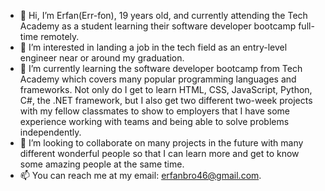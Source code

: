 - 👋 Hi, I’m Erfan(Err-fon), 19 years old, and currently attending the Tech Academy as a student learning their software developer bootcamp full-time remotely.
- 👀 I’m interested in landing a job in the tech field as an entry-level engineer near or around my graduation.
- 🌱 I’m currently learning the software developer bootcamp from Tech Academy which covers many popular programming languages and frameworks. Not only do I get to learn HTML, CSS, JavaScript, Python, C#, the .NET framework, but I also get two different two-week projects with my fellow classmates to show to employers that I have some experience working with teams and being able to solve problems independently.
- 💞️ I’m looking to collaborate on many projects in the future with many different wonderful people so that I can learn more and get to know some amazing people at the same time.
- 📫 You can reach me at my email: erfanbro46@gmail.com.
